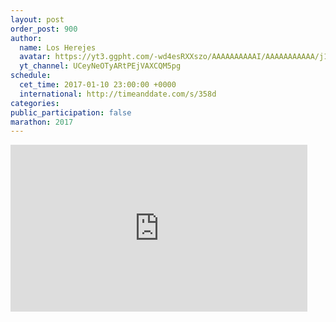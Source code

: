 ```yaml
---
layout: post
order_post: 900
author:
  name: Los Herejes
  avatar: https://yt3.ggpht.com/-wd4esRXXszo/AAAAAAAAAAI/AAAAAAAAAAA/j1eRnRV536g/s88-c-k-no-mo-rj-c0xffffff/photo.jpg
  yt_channel: UCeyNeOTyARtPEjVAXCQM5pg
schedule:
  cet_time: 2017-01-10 23:00:00 +0000
  international: http://timeanddate.com/s/358d
categories:
public_participation: false
marathon: 2017
---
```

<iframe width="475" height="267" src="https://www.youtube.com/embed/jw59WPJskQo" frameborder="0" allowfullscreen></iframe>
